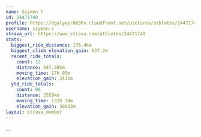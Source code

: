 ```yaml
---
name: Szymon C
id: 24471740
profile: https://dgalywyr863hv.cloudfront.net/pictures/athletes/24471740/7213253/2/large.jpg
username: szymon-c
strava_url: https://www.strava.com/athletes/24471740
stats:
  biggest_ride_distance: 176.4km
  biggest_climb_elevation_gain: 637.2m
  recent_ride_totals:
    count: 12
    distance: 447.38km
    moving_time: 17h 05m
    elevation_gain: 2411m
  ytd_ride_totals:
    count: 96
    distance: 3559km
    moving_time: 132h 34m
    elevation_gain: 30033m
layout: strava_member
--- 
```

...
